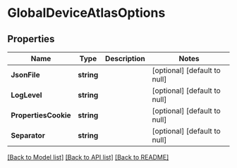 # GlobalDeviceAtlasOptions

## Properties
Name | Type | Description | Notes
------------ | ------------- | ------------- | -------------
**JsonFile** | **string** |  | [optional] [default to null]
**LogLevel** | **string** |  | [optional] [default to null]
**PropertiesCookie** | **string** |  | [optional] [default to null]
**Separator** | **string** |  | [optional] [default to null]

[[Back to Model list]](../README.md#documentation-for-models) [[Back to API list]](../README.md#documentation-for-api-endpoints) [[Back to README]](../README.md)


